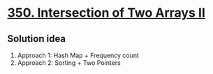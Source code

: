 # [350. Intersection of Two Arrays II](https://leetcode.com/problems/intersection-of-two-arrays-ii/description/)

## Solution idea
1. Approach 1: Hash Map + Frequency count
2. Approach 2: Sorting + Two Pointers